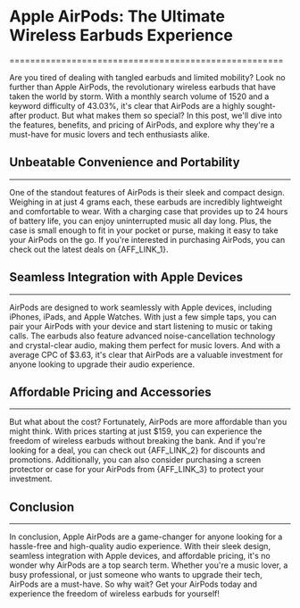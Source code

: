 # Apple AirPods: The Ultimate Wireless Earbuds Experience
=====================================================

Are you tired of dealing with tangled earbuds and limited mobility? Look no further than Apple AirPods, the revolutionary wireless earbuds that have taken the world by storm. With a monthly search volume of 1520 and a keyword difficulty of 43.03%, it's clear that AirPods are a highly sought-after product. But what makes them so special? In this post, we'll dive into the features, benefits, and pricing of AirPods, and explore why they're a must-have for music lovers and tech enthusiasts alike.

## Unbeatable Convenience and Portability
----------------------------------------

One of the standout features of AirPods is their sleek and compact design. Weighing in at just 4 grams each, these earbuds are incredibly lightweight and comfortable to wear. With a charging case that provides up to 24 hours of battery life, you can enjoy uninterrupted music all day long. Plus, the case is small enough to fit in your pocket or purse, making it easy to take your AirPods on the go. If you're interested in purchasing AirPods, you can check out the latest deals on {AFF_LINK_1}.

## Seamless Integration with Apple Devices
------------------------------------------

AirPods are designed to work seamlessly with Apple devices, including iPhones, iPads, and Apple Watches. With just a few simple taps, you can pair your AirPods with your device and start listening to music or taking calls. The earbuds also feature advanced noise-cancellation technology and crystal-clear audio, making them perfect for music lovers. And with a average CPC of $3.63, it's clear that AirPods are a valuable investment for anyone looking to upgrade their audio experience.

## Affordable Pricing and Accessories
--------------------------------------

But what about the cost? Fortunately, AirPods are more affordable than you might think. With prices starting at just $159, you can experience the freedom of wireless earbuds without breaking the bank. And if you're looking for a deal, you can check out {AFF_LINK_2} for discounts and promotions. Additionally, you can also consider purchasing a screen protector or case for your AirPods from {AFF_LINK_3} to protect your investment.

## Conclusion
----------

In conclusion, Apple AirPods are a game-changer for anyone looking for a hassle-free and high-quality audio experience. With their sleek design, seamless integration with Apple devices, and affordable pricing, it's no wonder why AirPods are a top search term. Whether you're a music lover, a busy professional, or just someone who wants to upgrade their tech, AirPods are a must-have. So why wait? Get your AirPods today and experience the freedom of wireless earbuds for yourself!